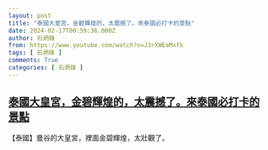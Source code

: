 ```yaml
---
layout: post
title: "泰國大皇宮，金碧輝煌的，太震撼了。來泰國必打卡的景點"
date: 2024-02-17T00:59:36.000Z
author: 石炳鋒
from: https://www.youtube.com/watch?v=J3rXWEoMxfk
tags: [ 石炳锋 ]
comments: True
categories: [ 石炳锋 ]
---
```

<!--1708131576000-->
[泰國大皇宮，金碧輝煌的，太震撼了。來泰國必打卡的景點](https://www.youtube.com/watch?v=J3rXWEoMxfk)
------

<div>
【泰國】曼谷的大皇宮，裡面金碧輝煌，太壯觀了。
</div>
